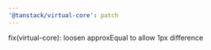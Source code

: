 ```yaml
---
'@tanstack/virtual-core': patch
---
```


fix(virtual-core): loosen approxEqual to allow 1px difference
